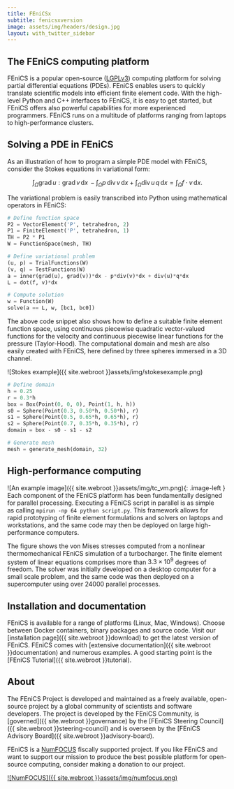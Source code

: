 ```yaml
---
title: FEniCSx
subtitle: fenicsxversion
image: assets/img/headers/design.jpg
layout: with_twitter_sidebar
---
```


## The FEniCS computing platform

FEniCS is a popular open-source 
([LGPLv3](https://www.gnu.org/licenses/lgpl-3.0.en.html)) computing 
platform for solving partial differential equations (PDEs). FEniCS 
enables users to quickly translate scientific models into efficient 
finite element code. With the high-level Python and C++ interfaces to 
FEniCS, it is easy to get started, but FEniCS offers also powerful 
capabilities for more experienced programmers. FEniCS runs on a 
multitude of platforms ranging from laptops to high-performance 
clusters.

## Solving a PDE in FEniCS

As an illustration of how to program a simple PDE model with FEniCS, consider the Stokes 
equations in variational form:

$$
\int_{\Omega} \mathrm{grad} \, u : \mathrm{grad} \, v \,\mathrm{d}x \, -
\int_{\Omega} p \, \mathrm{div} \, v \,\mathrm{d}x +
\int_{\Omega} \mathrm{div} \, u \, q \,\mathrm{d}x =
\int_{\Omega} f \cdot v \,\mathrm{d}x.
$$

The variational problem is easily transcribed into Python using mathematical operators in FEniCS:

```python
# Define function space
P2 = VectorElement('P', tetrahedron, 2)
P1 = FiniteElement('P', tetrahedron, 1)
TH = P2 * P1
W = FunctionSpace(mesh, TH)

# Define variational problem
(u, p) = TrialFunctions(W)
(v, q) = TestFunctions(W)
a = inner(grad(u), grad(v))*dx - p*div(v)*dx + div(u)*q*dx
L = dot(f, v)*dx

# Compute solution
w = Function(W)
solve(a == L, w, [bc1, bc0])
```

The above code snippet also shows how to define a suitable finite element function space, 
using continuous piecewise quadratic vector-valued functions for the velocity and continuous 
piecewise linear functions for the pressure (Taylor-Hood). The computational domain and mesh 
are also easily created with FEniCS, here defined by three spheres immersed in a 3D channel.

![Stokes example]({{ site.webroot }}assets/img/stokesexample.png)

```python
# Define domain
h = 0.25
r = 0.3*h
box = Box(Point(0, 0, 0), Point(1, h, h))
s0 = Sphere(Point(0.3, 0.50*h, 0.50*h), r)
s1 = Sphere(Point(0.5, 0.65*h, 0.65*h), r)
s2 = Sphere(Point(0.7, 0.35*h, 0.35*h), r)
domain = box - s0 - s1 - s2

# Generate mesh
mesh = generate_mesh(domain, 32)
```

## High-performance computing

![An example image]({{ site.webroot }}assets/img/tc_vm.png){: .image-left }
Each component of the FEniCS platform has been fundamentally designed for parallel processing. 
Executing a FEniCS script in parallel is as simple as calling `mpirun -np 64 python script.py`. 
This framework allows for rapid prototyping of finite element formulations and solvers on 
laptops and workstations, and the same code may then be deployed on large high-performance 
computers.

The figure shows the von Mises stresses computed from a nonlinear thermomechanical FEniCS 
simulation of a turbocharger. The finite element system of linear equations comprises more 
than $3.3 \times 10^9$ degrees of freedom. The solver was initially developed on a desktop computer 
for a small scale problem, and the same code was then deployed on a supercomputer using over 
24000 parallel processes.

## Installation and documentation

FEniCS is available for a range of platforms (Linux, Mac, Windows). Choose between Docker 
containers, binary packages and source code. Visit our [installation page]({{ site.webroot }}download) to get the latest 
version of FEniCS. FEniCS comes with [extensive documentation]({{ site.webroot }}documentation) and numerous examples. A good 
starting point is the [FEniCS Tutorial]({{ site.webroot }}tutorial).

## About

The FEniCS Project is developed and maintained as a freely available, open-source project by a 
global community of scientists and software developers. The project is developed by the FEniCS 
Community, is [governed]({{ site.webroot }}governance) by the [FEniCS Steering Council]({{ site.webroot }}steering-council) and is overseen by the
[FEniCS Advisory Board]({{ site.webroot }}advisory-board).

FEniCS is a [NumFOCUS](https://www.numfocus.org/) fiscally supported project. If you like FEniCS and want to support our 
mission to produce the best possible platform for open-source computing, consider making a 
donation to our project.

[![NumFOCUS]({{ site.webroot }}assets/img/numfocus.png)](https://www.numfocus.org/)
